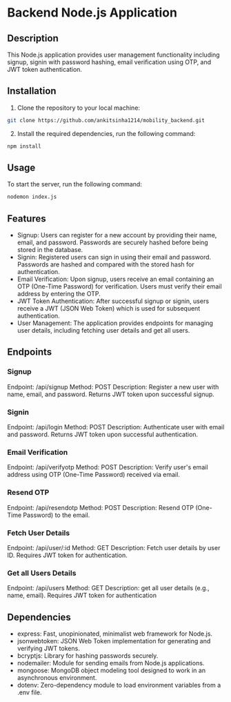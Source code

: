 # Backend Node.js Application

## Description
This Node.js application provides user management functionality including signup, signin with password hashing, email verification using OTP, and JWT token authentication.

## Installation
1. Clone the repository to your local machine:
```bash
git clone https://github.com/ankitsinha1214/mobility_backend.git
```
2. Install the required dependencies, run the following command:
```bash
npm install
```
## Usage
To start the server, run the following command:
```bash
nodemon index.js
```

## Features
- Signup: Users can register for a new account by providing their name, email, and password. Passwords are securely hashed before being stored in the database.
- Signin: Registered users can sign in using their email and password. Passwords are hashed and compared with the stored hash for authentication.
- Email Verification: Upon signup, users receive an email containing an OTP (One-Time Password) for verification. Users must verify their email address by entering the OTP.
- JWT Token Authentication: After successful signup or signin, users receive a JWT (JSON Web Token) which is used for subsequent authentication.
- User Management: The application provides endpoints for managing user details, including fetching user details and get all users.

## Endpoints

### Signup
Endpoint: /api/signup
Method: POST
Description: Register a new user with name, email, and password. Returns JWT token upon successful signup.

### Signin
Endpoint: /api/login
Method: POST
Description: Authenticate user with email and password. Returns JWT token upon successful authentication.

### Email Verification
Endpoint: /api/verifyotp
Method: POST
Description: Verify user's email address using OTP (One-Time Password) received via email.

### Resend OTP
Endpoint: /api/resendotp
Method: POST
Description: Resend OTP (One-Time Password) to the email.

### Fetch User Details
Endpoint: /api/user/:id
Method: GET
Description: Fetch user details by user ID. Requires JWT token for authentication.

### Get all Users Details
Endpoint: /api/users
Method: GET
Description: get all user details (e.g., name, email). Requires JWT token for authentication

## Dependencies

- express: Fast, unopinionated, minimalist web framework for Node.js.
- jsonwebtoken: JSON Web Token implementation for generating and verifying JWT tokens.
- bcryptjs: Library for hashing passwords securely.
- nodemailer: Module for sending emails from Node.js applications.
- mongoose: MongoDB object modeling tool designed to work in an asynchronous environment.
- dotenv: Zero-dependency module to load environment variables from a .env file.
